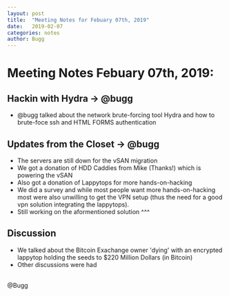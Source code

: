 ```yaml
---
layout: post
title:  "Meeting Notes for Febuary 07th, 2019"
date:   2019-02-07
categories: notes
author: Bugg
---
```

# Meeting Notes Febuary 07th, 2019:

## Hackin with Hydra -> @bugg 
- @bugg talked about the network brute-forcing tool Hydra and how to brute-foce ssh and HTML FORMS authentication

## Updates from the Closet -> @bugg 
- The servers are still down for the vSAN migration
- We got a donation of HDD Caddies from Mike (Thanks!) which is powering the vSAN
- Also got a donation of Lappytops for more hands-on-hacking
- We did a survey and while most people want more hands-on-hacking most were also unwilling to get the VPN setup (thus the need for a good vpn solution integrating the lappytops). 
- Still working on the aformentioned solution ^^^

## Discussion
- We talked about the Bitcoin Exachange owner 'dying' with an encrypted lappytop holding the seeds to $220 Million Dollars (in Bitcoin)
- Other discussions were had

<br>
@Bugg
